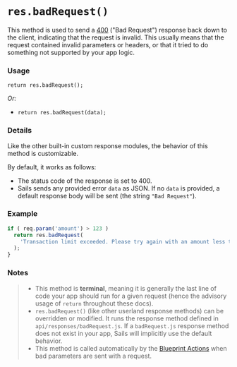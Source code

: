 # `res.badRequest()`

This method is used to send a <a href="http://en.wikipedia.org/wiki/List_of_HTTP_status_codes#4xx_Client_Error" target="_blank">400</a> ("Bad Request") response back down to the client, indicating that the request is invalid.  This usually means that the request contained invalid parameters or headers, or that it tried to do something not supported by your app logic.



### Usage

```usage
return res.badRequest();
```

_Or:_
+ `return res.badRequest(data);`



### Details

Like the other built-in custom response modules, the behavior of this method is customizable.

By default, it works as follows:

+ The status code of the response is set to 400.
+ Sails sends any provided error `data` as JSON.  If no `data` is provided, a default response body will be sent (the string `"Bad Request"`).


### Example

```javascript
if ( req.param('amount') > 123 )
  return res.badRequest(
    'Transaction limit exceeded. Please try again with an amount less than $123.'
  );
}
```
### Notes
> + This method is **terminal**, meaning it is generally the last line of code your app should run for a given request (hence the advisory usage of `return` throughout these docs).
>+ `res.badRequest()` (like other userland response methods) can be overridden or modified.  It runs the response method defined in `api/responses/badRequest.js`.  If a `badRequest.js` response method does not exist in your app, Sails will implicitly use the default behavior.
>+ This method is called automatically by the [Blueprint Actions](https://sailsjs.com/documentation/concepts/blueprints/blueprint-actions) when bad parameters are sent with a request.













<docmeta name="displayName" value="res.badRequest()">
<docmeta name="pageType" value="method">

